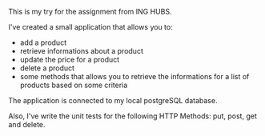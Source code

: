 This is my try for the assignment from ING HUBS.

I've created a small application that allows you to:
- add a product
- retrieve informations about a product
- update the price for a product
- delete a product
- some methods that allows you to retrieve the informations for a list of products based on some criteria

The application is connected to my local postgreSQL database. 

Also, I've write the unit tests for the following HTTP Methods: put, post, get and delete.
